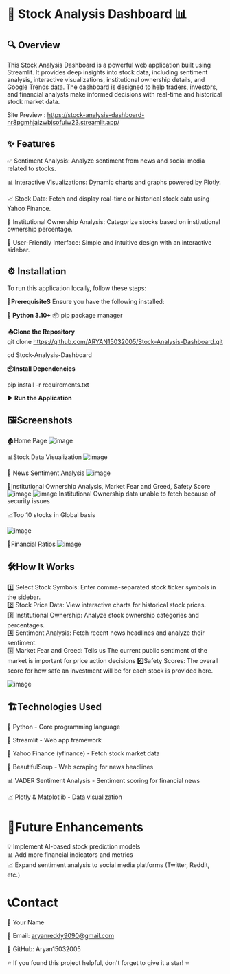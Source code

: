 # **🚀 Stock Analysis Dashboard 📊**


## **🔍 Overview**

This Stock Analysis Dashboard is a powerful web application built using Streamlit. It provides deep insights into stock data, including sentiment analysis, interactive visualizations, institutional ownership details, and Google Trends data. The dashboard is designed to help traders, investors, and financial analysts make informed decisions with real-time and historical stock market data.

Site Preview : https://stock-analysis-dashboard-nr8pgmhjajzwbjsofuiw23.streamlit.app/

## **✨ Features**

✅ Sentiment Analysis: Analyze sentiment from news and social media related to stocks.  

📊  Interactive Visualizations: Dynamic charts and graphs powered by Plotly.  

📈  Stock Data: Fetch and display real-time or historical stock data using Yahoo Finance.  

🏢  Institutional Ownership Analysis: Categorize stocks based on institutional ownership percentage.  

🎯  User-Friendly Interface: Simple and intuitive design with an interactive sidebar.  

## **⚙️ Installation**  

To run this application locally, follow these steps:  

**📌PrerequisiteS** 
Ensure you have the following installed:  

**🐍 Python 3.10+**
📦 pip package manager  

**📥Clone the Repository**  
git clone https://github.com/ARYAN15032005/Stock-Analysis-Dashboard.git  

cd Stock-Analysis-Dashboard  

**📦Install Dependencies**   

pip install -r requirements.txt  

**▶️ Run the Application**

## **🖼️Screenshots**

🏠Home Page
![image](https://github.com/user-attachments/assets/55f2a930-212e-48d8-9899-e9892786d755)




📊Stock Data Visualization
![image](https://github.com/user-attachments/assets/450f8e3c-6dc6-420d-9f09-3a3ee0c3c9c1)






📰 News Sentiment Analysis
![image](https://github.com/user-attachments/assets/b786132a-d848-45d9-ad95-be9592d3d4e7)




🏦Institutional Ownership Analysis, Market Fear and Greed, Safety Score 
![image](https://github.com/user-attachments/assets/0e0d976c-73e8-4b42-9889-589804702803)
![image](https://github.com/user-attachments/assets/dfacc0e1-b858-4ba1-925d-498d81e5608f)
Institutional Ownership data unable to fetch because of security issues




📈Top 10 stocks in Global basis  

![image](https://github.com/user-attachments/assets/6238e931-676b-48d4-8c60-8fd31f4e60b5)

📡Financial Ratios 
![image](https://github.com/user-attachments/assets/dca2adda-546d-44c7-975f-3e13a298f3f1)

## **🛠️How It Works**

1️⃣ Select Stock Symbols: Enter comma-separated stock ticker symbols in the sidebar.  
2️⃣ Stock Price Data: View interactive charts for historical stock prices.  
3️⃣ Institutional Ownership: Analyze stock ownership categories and percentages.  
4️⃣ Sentiment Analysis: Fetch recent news headlines and analyze their sentiment.  
5️⃣ Market Fear and Greed: Tells us The current public sentiment of the market is important for price action decisions
6️⃣Safety Scores: The overall score for how safe an investment will be for each stock is provided here.

![image](https://github.com/user-attachments/assets/79e0aad5-0286-48db-9090-8db49ecb74ba)

## **🏗️Technologies Used**
🐍 Python - Core programming language

🎨 Streamlit - Web app framework

📡 Yahoo Finance (yfinance) - Fetch stock market data

📰 BeautifulSoup - Web scraping for news headlines

📊 VADER Sentiment Analysis - Sentiment scoring for financial news

📈 Plotly & Matplotlib - Data visualization


# **🚀Future Enhancements**

💡 Implement AI-based stock prediction models  
📊 Add more financial indicators and metrics  
📈 Expand sentiment analysis to social media platforms (Twitter, Reddit, etc.)

# **📞Contact**

👤 Your Name  

📧 Email: aryanreddy9090@gmail.com 

🔗 GitHub: Aryan15032005  


⭐ If you found this project helpful, don't forget to give it a star! ⭐







